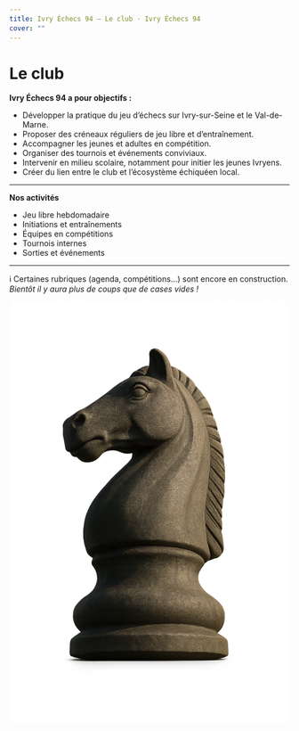 ```yaml
---
title: Ivry Échecs 94 — Le club · Ivry Échecs 94
cover: ""
---
```

<main class="site-content">

  <!-- Colonne gauche = texte -->
  <div class="main">

  # Le club

  **Ivry Échecs 94 a pour objectifs :**

  - Développer la pratique du jeu d’échecs sur Ivry-sur-Seine et le Val-de-Marne.  
  - Proposer des créneaux réguliers de jeu libre et d’entraînement.  
  - Accompagner les jeunes et adultes en compétition.  
  - Organiser des tournois et événements conviviaux.  
  - Intervenir en milieu scolaire, notamment pour initier les jeunes Ivryens.  
  - Créer du lien entre le club et l’écosystème échiquéen local.  

  ---

  **Nos activités**

  - Jeu libre hebdomadaire  
  - Initiations et entraînements  
  - Équipes en compétitions  
  - Tournois internes  
  - Sorties et événements  

  ---

  ℹ️ Certaines rubriques (agenda, compétitions…) sont encore en construction.  
  *Bientôt il y aura plus de coups que de cases vides !*

  </div>

  <!-- Colonne droite = images -->
  <div class="aside">
    <img src="/assets/uploads/cavalier-sombrer.png" alt="Cavalier sombre"
         style="max-width:100%; border-radius:8px; margin-bottom:1rem;">
  </div>

</main>
